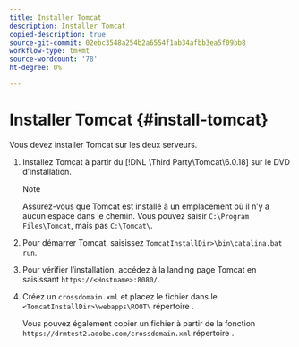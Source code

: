```yaml
---
title: Installer Tomcat
description: Installer Tomcat
copied-description: true
source-git-commit: 02ebc3548a254b2a6554f1ab34afbb3ea5f09bb8
workflow-type: tm+mt
source-wordcount: '78'
ht-degree: 0%

---
```


# Installer Tomcat {#install-tomcat}

Vous devez installer Tomcat sur les deux serveurs.
1. Installez Tomcat à partir du [!DNL \Third Party\Tomcat\6.0.18\] sur le DVD d’installation.

   >[!NOTE]
   >
   >Assurez-vous que Tomcat est installé à un emplacement où il n’y a aucun espace dans le chemin. Vous pouvez saisir `C:\Program Files\Tomcat`, mais pas `C:\Tomcat\`.

1. Pour démarrer Tomcat, saisissez `TomcatInstallDir>\bin\catalina.bat run`.
1. Pour vérifier l’installation, accédez à la landing page Tomcat en saisissant `https://<Hostname>:8080/`.
1. Créez un `crossdomain.xml` et placez le fichier dans le `<TomcatInstallDir>\webapps\ROOT\` répertoire .

   Vous pouvez également copier un fichier à partir de la fonction `https://drmtest2.adobe.com/crossdomain.xml` répertoire .
